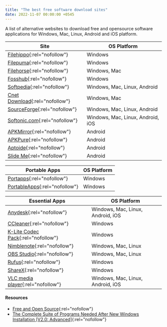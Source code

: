 ```yaml
---
title: "The best free software download sites"
date: 2022-11-07 00:00:00 +0545
---
```


A list of alternative websites to download free and opensource software applications for Windows, Mac, Linux, Android and iOS platform.

| Site                                                         | OS Platform                       |
| ------------------------------------------------------------ | --------------------------------- |
| [Filehippo](https://filehippo.com/){:rel="nofollow"}         | Windows                           |
| [Filepuma](https://www.filepuma.com/){:rel="nofollow"}       | Windows                           |
| [Filehorse](https://www.filehorse.com/){:rel="nofollow"}     | Windows, Mac                      |
| [Fosshub](https://www.fosshub.com/){:rel="nofollow"}         | Windows                           |
| [Softpedia](https://www.softpedia.com/){:rel="nofollow"}     | Windows, Mac, Linux, Android      |
| [Cnet Download](https://download.cnet.com/){:rel="nofollow"} | Windows, Mac                      |
| [SourceForge](https://sourceforge.net/){:rel="nofollow"}     | Windows, Mac, Linux, Android      |
| [Softonic.com](https://en.softonic.com/){:rel="nofollow"}    | Windows, Mac, Linux, Android, iOS |
| [APKMirror](https://www.apkmirror.com/){:rel="nofollow"}     | Android                           |
| [APKPure](https://apkpure.com/){:rel="nofollow"}             | Android                           |
| [Aptoide](https://en.aptoide.com/){:rel="nofollow"}          | Android                           |
| [Slide Me](http://slideme.org/){:rel="nofollow"}             | Android                           |

| Portable Apps                                              | OS Platform |
| ---------------------------------------------------------- | ----------- |
| [Portapps](https://portapps.io/){:rel="nofollow"}          | Windows     |
| [PortableApps](https://portableapps.com/){:rel="nofollow"} | Windows     |

| Essential Apps                                                               | OS Platform                       |
| ---------------------------------------------------------------------------- | --------------------------------- |
| [Anydesk](https://anydesk.com/en){:rel="nofollow"}                           | Windows, Mac, Linux, Android, iOS |
| [CCleaner](https://www.ccleaner.com/ccleaner/builds){:rel="nofollow"}        | Windows                           |
| [K-Lite Codec Pack](https://codecguide.com/){:rel="nofollow"}                | Windows                           |
| [Nimblenote](https://nimblenote.app/){:rel="nofollow"}                       | Windows, Mac, Linux               |
| [OBS Studio](https://obsproject.com/){:rel="nofollow"}                       | Windows, Mac, Linux               |
| [Rufus](https://rufus.ie/en/){:rel="nofollow"}                               | Windows                           |
| [ShareX](https://getsharex.com/){:rel="nofollow"}                            | Windows                           |
| [VLC media player](https://www.videolan.org/vlc/index.html){:rel="nofollow"} | Windows, Mac, Linux, Android, iOS |

#### Resources

- [Free and Open Source](https://alternativeto.net/list/15116/free-and-open-source/){:rel="nofollow"}
- [The Complete Suite of Programs Needed After New Windows Installation [V2.0: Advanced]](https://alternativeto.net/list/10598/the-complete-suite-of-programs-needed-after-new-windows-install-v2-0-advanced-/){:rel="nofollow"}
